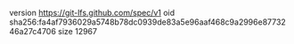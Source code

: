 version https://git-lfs.github.com/spec/v1
oid sha256:fa4af7936029a5748b78dc0939de83a5e96aaf468c9a2996e8773246a27c4706
size 12967
